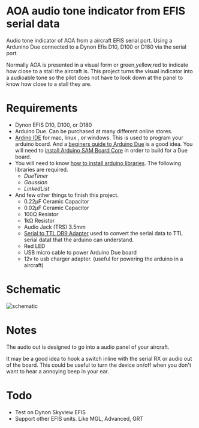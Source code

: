 # AOA audio tone indicator from EFIS serial data
Audio tone indicator of AOA from a aircraft EFIS serial port. Using a Ardunino Due connected to a Dynon Efis D10, D100 or D180 via the serial port.

Normally AOA is presented in a visual form or green,yellow,red to indicate how close to a stall the aircraft is.  This project turns the visual indicator into a audioable tone so the pilot does not have to look down at the panel to know how close to a stall they are.

# Requirements
 - Dynon EFIS D10, D100, or D180
 - Arduino Due.  Can be purchased at many different online stores. 
 - [Ardino IDE](https://www.arduino.cc/en/Main/Software) for mac, linux , or windows. This is used to program your arduino board. And a [beginers guide to Arduino Due](https://www.arduino.cc/en/Guide/ArduinoDue) is a good idea.  You will need to [install Arduino SAM Board Core](https://www.arduino.cc/en/Guide/Cores) in order to build for a Due board.
 - You will need to know [how to install arduino libraries](https://www.arduino.cc/en/Guide/Libraries). The following libraries are required.
   * *DueTimer*
   * *Gaussian*
   * *LinkedList*
 - And few other things to finish this project.
   * 0.22µF Ceramic Capacitor
   * 0.02µF Ceramic Capacitor
   * 100Ω Resistor
   * 1kΩ Resistor
   * Audio Jack (TRS) 3.5mm
   * [Serial to TTL DB9 Adapter](http://www.ebay.com/sch/i.html_max232+serial+ttl+DB9) used to convert the serial data to TTL serial datat that the arduino can understand.
   * Red LED
   * USB micro cable to power Arduino Due board
   * 12v to usb charger adapter. (useful for powering the arduino in a aircraft)

# Schematic
![schematic](https://github.com/dinglewanker/aoa-tone-efis-serial/blob/master/docs/AOA_Due_schem.png?raw=true)

# Notes
The audio out is designed to go into a audio panel of your aircraft.

It may be a good idea to hook a switch inline with the serial RX or audio out of the board.  This could be useful to turn the device on/off when you don't want to hear a annoying beep in your ear.
# Todo
- Test on Dynon Skyview EFIS 
- Support other EFIS units.  Like MGL, Advanced, GRT
 
